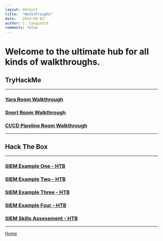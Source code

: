 ```yaml
---
layout: default
title:  "Walkthroughs"
date:   2024-09-03
author: C. Casquatch
comments: false
---
```


# Welcome to the ultimate hub for all kinds of walkthroughs.

## TryHackMe
* * *
### [Yara Room Walkthrough](_posts/Walkthroughs/2024-09-03-Yara-Walkthrough.markdown)
### [Snort Room Walkthrough](_posts/Walkthroughs/2024-09-03-Snort-Walkthrough.markdown)
### [CI/CD Pipeline Room Walkthrough](_posts/Walkthroughs/2024-04-16-CI-CD-Pipeline.md)
* * * 

## Hack The Box
* * *
### [SIEM Example One - HTB](_posts/Walkthroughs/2025-01-01-SIEMExampleOne-HTB.markdown)
### [SIEM Example Two - HTB](_posts/Walkthroughs/2025-01-01-SIEMExampleTwo-HTB.markdown)
### [SIEM Example Three - HTB](_posts/Walkthroughs/2025-01-01-SIEMExampleThree-HTB.markdown)
### [SIEM Example Four - HTB](_posts/Walkthroughs/2025-01-01-SIEMExampleFour-HTB.markdown)
### [SIEM Skills Assessment - HTB](_posts/Walkthroughs/2025-01-01-SIEMSkillsAssessment-HTB.markdown)
* * *

[Home](./index.md)
